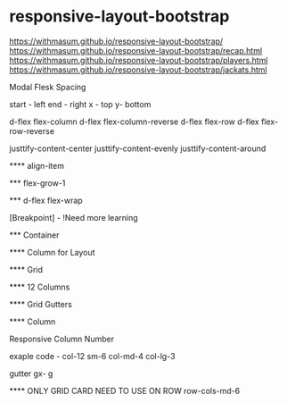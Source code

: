 # responsive-layout-bootstrap


 https://withmasum.github.io/responsive-layout-bootstrap/
 https://withmasum.github.io/responsive-layout-bootstrap/recap.html
  https://withmasum.github.io/responsive-layout-bootstrap/players.html
    https://withmasum.github.io/responsive-layout-bootstrap/jackats.html



Modal 
Flesk
Spacing 

start - left end - right
x - top y- bottom

d-flex flex-column
d-flex flex-column-reverse
d-flex flex-row
d-flex flex-row-reverse

justtify-content-center
justtify-content-evenly
justtify-content-around

**** align-item 

*** flex-grow-1 

*** d-flex flex-wrap



[Breakpoint] - !Need more learning

*** Container

**** Column for Layout 

**** Grid 

**** 12 Columns


**** Grid Gutters 


**** Column 

Responsive Column Number 

exaple code - col-12 sm-6 col-md-4 col-lg-3



gutter gx-
g 

**** ONLY GRID CARD NEED TO USE ON ROW row-cols-md-6

